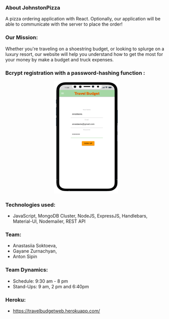 ### About JohnstonPizza
A pizza ordering application with React. Optionally, our application will be able to communicate with the server to place the order!


### Our Mission:
Whether you're traveling on a shoestring budget, or looking to splurge on a luxury resort, our website will help you understand how to get the most for your money by make a budget and truck expenses.

### Bcrypt registration with a password-hashing function :

<p align="center">
  <img width="200" height="350" src="https://github.com/anastasiiasok/travelBudget/blob/main/login.png">
</p>
  
### Technologies used: 
* JavaScript, MongoDB Cluster, NodeJS, ExpressJS, Handlebars, Material-UI, Nodemailer, REST API

### Team:
* Anastasiia Soktoeva,
* Gayane Zurnachyan,
* Anton Sipin

### Team Dynamics:
* Schedule: 9:30 am - 8 pm
* Stand-Ups: 9 am, 2 pm and 6:40pm

### Heroku:
* https://travelbudgetweb.herokuapp.com/

